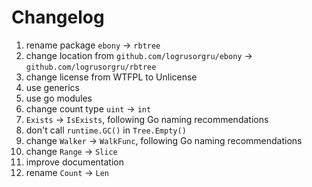 Changelog
=========

1. rename package `ebony` -> `rbtree`
2. change location from `github.com/logrusorgru/ebony` -> `github.com/logrusorgru/rbtree`
3. change license from WTFPL to Unlicense
4. use generics
5. use go modules
6. change count type `uint` -> `int`
7. `Exists` -> `IsExists`, following Go naming recommendations
8. don't call `runtime.GC()` in `Tree.Empty()`
9. change `Walker` -> `WalkFunc`, following Go naming recommendations
10. change `Range` -> `Slice`
11. improve documentation
12. rename `Count` -> `Len`
